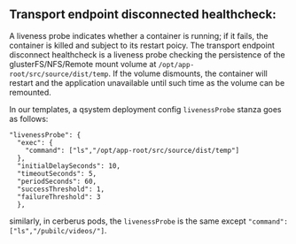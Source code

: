 Transport endpoint disconnected healthcheck:
---

A liveness probe indicates whether a container is running; if it fails, the container is killed and subject to its restart poicy. The transport endpoint disconnect healthcheck is a liveness probe checking the persistence of the glusterFS/NFS/Remote mount volume at `/opt/app-root/src/source/dist/temp`. If the volume dismounts, the container will restart and the application unavailable until such time as the volume can be remounted.

In our templates, a qsystem deployment config `livenessProbe` stanza goes as follows:
```
"livenessProbe": {
  "exec": {
    "command": ["ls","/opt/app-root/src/source/dist/temp"]
  },
  "initialDelaySeconds": 10,
  "timeoutSeconds": 5,
  "periodSeconds": 60,
  "successThreshold": 1,
  "failureThreshold": 3
  },  
```

similarly, in cerberus pods, the `livenessProbe` is the same except `"command": ["ls","/pubilc/videos/"]`.
